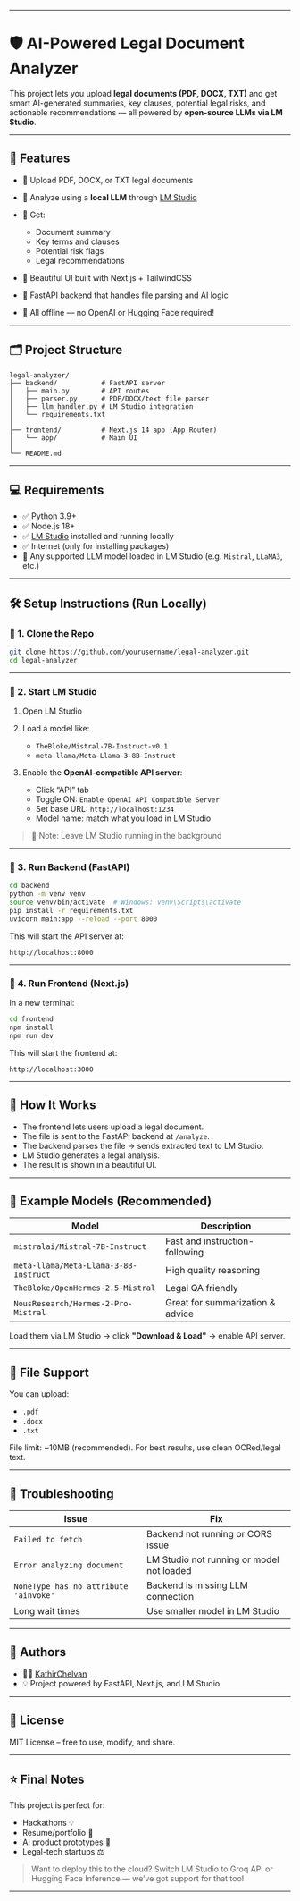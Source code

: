 
---

# 🛡️ AI-Powered Legal Document Analyzer

This project lets you upload **legal documents (PDF, DOCX, TXT)** and get smart AI-generated summaries, key clauses, potential legal risks, and actionable recommendations — all powered by **open-source LLMs via LM Studio**.

---

## 🚀 Features

* 📄 Upload PDF, DOCX, or TXT legal documents
* 🤖 Analyze using a **local LLM** through [LM Studio](https://lmstudio.ai/)
* 🧠 Get:

  * Document summary
  * Key terms and clauses
  * Potential risk flags
  * Legal recommendations
* 🎨 Beautiful UI built with Next.js + TailwindCSS
* 🔧 FastAPI backend that handles file parsing and AI logic
* 🔐 All offline — no OpenAI or Hugging Face required!

---

## 🗂️ Project Structure

```
legal-analyzer/
├── backend/           # FastAPI server
│   ├── main.py        # API routes
│   ├── parser.py      # PDF/DOCX/text file parser
│   ├── llm_handler.py # LM Studio integration
│   └── requirements.txt
│
├── frontend/          # Next.js 14 app (App Router)
│   └── app/           # Main UI
│
└── README.md
```

---

## 💻 Requirements

* ✅ Python 3.9+
* ✅ Node.js 18+
* ✅ [LM Studio](https://lmstudio.ai/) installed and running locally
* ✅ Internet (only for installing packages)
* 🧠 Any supported LLM model loaded in LM Studio (e.g. `Mistral`, `LLaMA3`, etc.)

---

## 🛠️ Setup Instructions (Run Locally)

### 🔹 1. Clone the Repo

```bash
git clone https://github.com/yourusername/legal-analyzer.git
cd legal-analyzer
```

---

### 🔹 2. Start LM Studio

1. Open LM Studio
2. Load a model like:

   * `TheBloke/Mistral-7B-Instruct-v0.1`
   * `meta-llama/Meta-Llama-3-8B-Instruct`
3. Enable the **OpenAI-compatible API server**:

   * Click “API” tab
   * Toggle ON: `Enable OpenAI API Compatible Server`
   * Set base URL: `http://localhost:1234`
   * Model name: match what you load in LM Studio

> 🧠 Note: Leave LM Studio running in the background

---

### 🔹 3. Run Backend (FastAPI)

```bash
cd backend
python -m venv venv
source venv/bin/activate  # Windows: venv\Scripts\activate
pip install -r requirements.txt
uvicorn main:app --reload --port 8000
```

This will start the API server at:

```
http://localhost:8000
```

---

### 🔹 4. Run Frontend (Next.js)

In a new terminal:

```bash
cd frontend
npm install
npm run dev
```

This will start the frontend at:

```
http://localhost:3000
```

---

## 🧪 How It Works

* The frontend lets users upload a legal document.
* The file is sent to the FastAPI backend at `/analyze`.
* The backend parses the file → sends extracted text to LM Studio.
* LM Studio generates a legal analysis.
* The result is shown in a beautiful UI.

---

## 📂 Example Models (Recommended)

| Model                                 | Description                      |
| ------------------------------------- | -------------------------------- |
| `mistralai/Mistral-7B-Instruct`       | Fast and instruction-following   |
| `meta-llama/Meta-Llama-3-8B-Instruct` | High quality reasoning           |
| `TheBloke/OpenHermes-2.5-Mistral`     | Legal QA friendly                |
| `NousResearch/Hermes-2-Pro-Mistral`   | Great for summarization & advice |

Load them via LM Studio → click **"Download & Load"** → enable API server.

---

## 📎 File Support

You can upload:

* `.pdf`
* `.docx`
* `.txt`

File limit: \~10MB (recommended). For best results, use clean OCRed/legal text.

---

## 📌 Troubleshooting

| Issue                                 | Fix                                       |
| ------------------------------------- | ----------------------------------------- |
| `Failed to fetch`                     | Backend not running or CORS issue         |
| `Error analyzing document`            | LM Studio not running or model not loaded |
| `NoneType has no attribute 'ainvoke'` | Backend is missing LLM connection         |
| Long wait times                       | Use smaller model in LM Studio            |

---

## 🙌 Authors

* 🧑‍💻 [KathirChelvan](https://github.com/KathirChelvan)
* 💡 Project powered by FastAPI, Next.js, and LM Studio

---

## 📜 License

MIT License – free to use, modify, and share.

---

## ⭐ Final Notes

This project is perfect for:

* Hackathons 💡
* Resume/portfolio 🚀
* AI product prototypes 🤖
* Legal-tech startups ⚖️

> Want to deploy this to the cloud? Switch LM Studio to Groq API or Hugging Face Inference — we’ve got support for that too!

---
